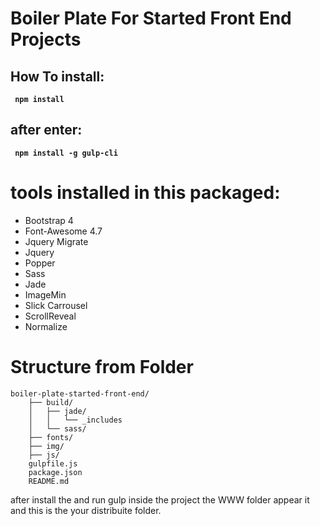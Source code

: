 # Boiler Plate For Started Front End Projects

## How To install: 

**` npm install`**

## after enter:

**` npm install -g gulp-cli`**

# tools installed in this packaged:

* Bootstrap 4
* Font-Awesome 4.7
* Jquery Migrate
* Jquery
* Popper
* Sass
* Jade
* ImageMin
* Slick Carrousel
* ScrollReveal
* Normalize

# Structure from Folder

```
boiler-plate-started-front-end/
	├── build/
	│	├──	jade/
	│	│	└──	_includes
	│	└──	sass/
	├── fonts/
	├── img/
	├── js/
	gulpfile.js
	package.json
	README.md
```
after install the and run gulp inside the project the WWW folder appear it and this is the your distribuite folder.